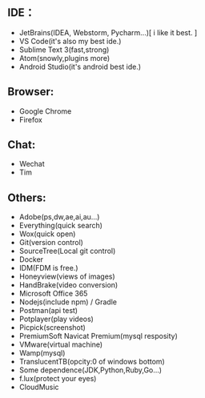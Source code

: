 ## IDE：
  - JetBrains(IDEA, Webstorm, Pycharm...)[ i like it best. ]
  - VS Code(it's also my best ide.)
  - Sublime Text 3(fast,strong)
  - Atom(snowly,plugins more)
  - Android Studio(it's android best ide.)

## Browser:
  - Google Chrome
  - Firefox

## Chat:
  - Wechat
  - Tim

## Others:
  - Adobe(ps,dw,ae,ai,au...)
  - Everything(quick search)
  - Wox(quick open)
  - Git(version control)
  - SourceTree(Local git control)
  - Docker
  - IDM(FDM is free.)
  - Honeyview(views of images)
  - HandBrake(video conversion)
  - Microsoft Office 365
  - Nodejs(include npm) / Gradle
  - Postman(api test)
  - Potplayer(play videos)
  - Picpick(screenshot)
  - PremiumSoft Navicat Premium(mysql resposity)
  - VMware(virtual machine)
  - Wamp(mysql)
  - TranslucentTB(opcity:0 of windows bottom)
  - Some dependence(JDK,Python,Ruby,Go...)
  - f.lux(protect your eyes)
  - CloudMusic